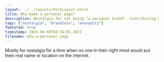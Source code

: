 ```yaml
---
layout: ../../layouts/PostLayout.astro
title: Why make a personal page?
description: Nostalgia for not being "a personal brand". Contributing with no expectation of anything in return.
tags: ["nostalgia", "brandless", "anonymity"]
featured: true
timestamp: 2025-04-08T04:34:01.387Z
filename: why-a-personal-page
---
```


Mostly for nostalgia for a time when no one in their right mind would put their
real name or location on the internet.
